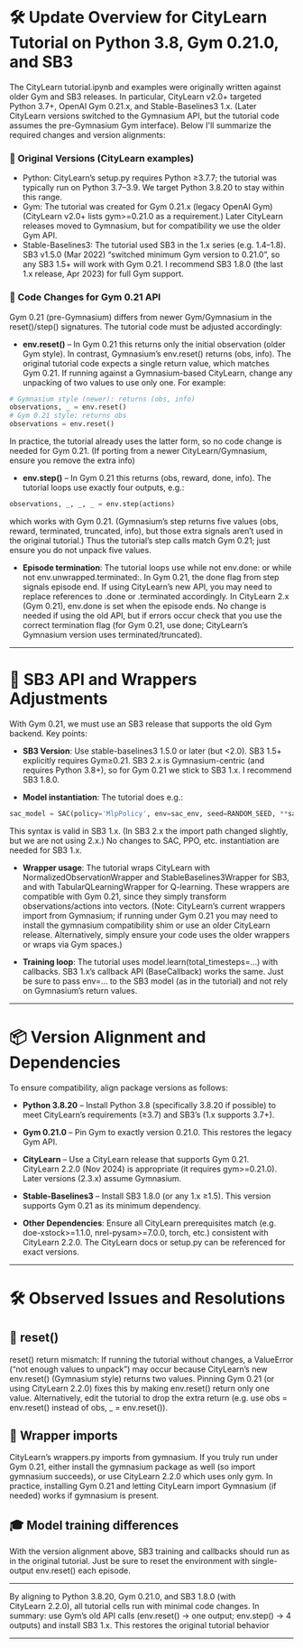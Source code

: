 # 🛠️ Update Overview for CityLearn Tutorial on Python 3.8, Gym 0.21.0, and SB3

The CityLearn tutorial.ipynb and examples were originally written against older Gym and SB3 releases. In particular, CityLearn v2.0+ targeted Python 3.7+, OpenAI Gym 0.21.x, and Stable-Baselines3 1.x. (Later CityLearn versions switched to the Gymnasium API, but the tutorial code assumes the pre-Gymnasium Gym interface). Below I'll summarize the required changes and version alignments:

### 🧾 Original Versions (CityLearn examples)

- Python: CityLearn’s setup.py requires Python ≥3.7.7; the tutorial was typically run on Python 3.7–3.9. We target Python 3.8.20 to stay within this range.
- Gym: The tutorial was created for Gym 0.21.x (legacy OpenAI Gym) (CityLearn v2.0+ lists gym>=0.21.0 as a requirement.) Later CityLearn releases moved to Gymnasium, but for compatibility we use the older Gym API.
- Stable-Baselines3: The tutorial used SB3 in the 1.x series (e.g. 1.4–1.8). SB3 v1.5.0 (Mar 2022) “switched minimum Gym version to 0.21.0”, so any SB3 1.5+ will work with Gym 0.21. I recommend SB3 1.8.0 (the last 1.x release, Apr 2023) for full Gym support.

### 🔧 Code Changes for Gym 0.21 API

Gym 0.21 (pre-Gymnasium) differs from newer Gym/Gymnasium in the reset()/step() signatures. The tutorial code must be adjusted accordingly:

- **env.reset()** – In Gym 0.21 this returns only the initial observation (older Gym style). In contrast, Gymnasium’s env.reset() returns (obs, info). The original tutorial code expects a single return value, which matches Gym 0.21. If running against a Gymnasium-based CityLearn, change any unpacking of two values to use only one. For example:

```python
# Gymnasium style (newer): returns (obs, info)
observations, _ = env.reset()
# Gym 0.21 style: returns obs
observations = env.reset()
```

In practice, the tutorial already uses the latter form, so no code change is needed for Gym 0.21. (If porting from a newer CityLearn/Gymnasium, ensure you remove the extra info)

- **env.step()** – In Gym 0.21 this returns (obs, reward, done, info). The tutorial loops use exactly four outputs, e.g.:

```python
observations, _, _, _ = env.step(actions)
```

which works with Gym 0.21. (Gymnasium’s step returns five values (obs, reward, terminated, truncated, info), but those extra signals aren’t used in the original tutorial.) Thus the tutorial’s step calls match Gym 0.21; just ensure you do not unpack five values.

- **Episode termination**: The tutorial loops use while not env.done: or while not env.unwrapped.terminated:. In Gym 0.21, the done flag from step signals episode end. If using CityLearn’s new API, you may need to replace references to .done or .terminated accordingly. In CityLearn 2.x (Gym 0.21), env.done is set when the episode ends. No change is needed if using the old API, but if errors occur check that you use the correct termination flag (for Gym 0.21, use done; CityLearn’s Gymnasium version uses terminated/truncated).

---
# 🧩 SB3 API and Wrappers Adjustments

With Gym 0.21, we must use an SB3 release that supports the old Gym backend. Key points:

- **SB3 Version**: Use stable-baselines3 1.5.0 or later (but <2.0). SB3 1.5+ explicitly requires Gym≥0.21. SB3 2.x is Gymnasium-centric (and requires Python 3.8+), so for Gym 0.21 we stick to SB3 1.x. I recommend SB3 1.8.0.

- **Model instantiation**: The tutorial does e.g.:

```python
sac_model = SAC(policy='MlpPolicy', env=sac_env, seed=RANDOM_SEED, **sac_kwargs)
```

This syntax is valid in SB3 1.x. (In SB3 2.x the import path changed slightly, but we are not using 2.x.) No changes to SAC, PPO, etc. instantiation are needed for SB3 1.x.

- **Wrapper usage**: The tutorial wraps CityLearn with NormalizedObservationWrapper and StableBaselines3Wrapper for SB3, and with TabularQLearningWrapper for Q-learning. These wrappers are compatible with Gym 0.21, since they simply transform observations/actions into vectors. (Note: CityLearn’s current wrappers import from Gymnasium; if running under Gym 0.21 you may need to install the gymnasium compatibility shim or use an older CityLearn release. Alternatively, simply ensure your code uses the older wrappers or wraps via Gym spaces.)

- **Training loop**: The tutorial uses model.learn(total_timesteps=...) with callbacks. SB3 1.x’s callback API (BaseCallback) works the same. Just be sure to pass env=... to the SB3 model (as in the tutorial) and not rely on Gymnasium’s return values.

---

# 📦 Version Alignment and Dependencies

To ensure compatibility, align package versions as follows:

- **Python 3.8.20** – Install Python 3.8 (specifically 3.8.20 if possible) to meet CityLearn’s requirements (≥3.7) and SB3’s (1.x supports 3.7+).

- **Gym 0.21.0** – Pin Gym to exactly version 0.21.0. This restores the legacy Gym API.

- **CityLearn** – Use a CityLearn release that supports Gym 0.21. CityLearn 2.2.0 (Nov 2024) is appropriate (it requires gym>=0.21.0). Later versions (2.3.x) assume Gymnasium.

- **Stable-Baselines3** – Install SB3 1.8.0 (or any 1.x ≥1.5). This version supports Gym 0.21 as its minimum dependency.

- **Other Dependencies**: Ensure all CityLearn prerequisites match (e.g. doe-xstock>=1.1.0, nrel-pysam>=7.0.0, torch, etc.) consistent with CityLearn 2.2.0. The CityLearn docs or setup.py can be referenced for exact versions.

---

# 🛠️ Observed Issues and Resolutions

## 🔁 reset()

reset() return mismatch: If running the tutorial without changes, a ValueError (“not enough values to unpack”) may occur because CityLearn’s new env.reset() (Gymnasium style) returns two values. Pinning Gym 0.21 (or using CityLearn 2.2.0) fixes this by making env.reset() return only one value. Alternatively, edit the tutorial to drop the extra return (e.g. use obs = env.reset() instead of obs, _ = env.reset()).

## 🧩 Wrapper imports

CityLearn’s wrappers.py imports from gymnasium. If you truly run under Gym 0.21, either install the gymnasium package as well (so import gymnasium succeeds), or use CityLearn 2.2.0 which uses only gym. In practice, installing Gym 0.21 and letting CityLearn import Gymnasium (if needed) works if gymnasium is present.

## 🎓 Model training differences

With the version alignment above, SB3 training and callbacks should run as in the original tutorial. Just be sure to reset the environment with single-output env.reset() each episode.

---

By aligning to Python 3.8.20, Gym 0.21.0, and SB3 1.8.0 (with CityLearn 2.2.0), all tutorial cells run with minimal code changes. In summary: use Gym’s old API calls (env.reset() → one output; env.step() → 4 outputs) and install SB3 1.x. This restores the original tutorial behavior

---
